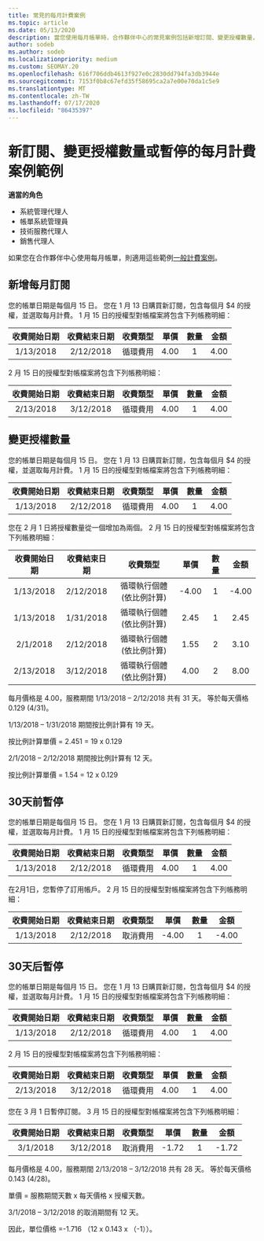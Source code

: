 ```yaml
---
title: 常見的每月計費案例
ms.topic: article
ms.date: 05/13/2020
description: 當您使用每月帳單時，合作夥伴中心的常見案例包括新增訂閱、變更授權數量，以及暫停訂閱。
author: sodeb
ms.author: sodeb
ms.localizationpriority: medium
ms.custom: SEOMAY.20
ms.openlocfilehash: 616f706ddb4613f927e0c2830dd794fa3db3944e
ms.sourcegitcommit: 7153f0b8c67efd35f58695ca2a7e00e70da1c5e9
ms.translationtype: MT
ms.contentlocale: zh-TW
ms.lasthandoff: 07/17/2020
ms.locfileid: "86435397"
---
```

# <a name="sample-monthly-billing-scenarios-for-new-subscriptions-changing-license-amounts-or-suspensions"></a>新訂閱、變更授權數量或暫停的每月計費案例範例

**適當的角色**

- 系統管理代理人
- 帳單系統管理員
- 技術服務代理人
- 銷售代理人

如果您在合作夥伴中心使用每月帳單，則適用這些範例[一般計費案例](common-billing-scenarios.md)。

## <a name="new-monthly-subscription"></a>新增每月訂閱

您的帳單日期是每個月 15 日。 您在 1 月 13 日購買新訂閱，包含每個月 $4 的授權，並選取每月計費。 1 月 15 日的授權型對帳檔案將包含下列帳務明細：

|收費開始日期 |收費結束日期 |收費類型 |單價 |數量 |金額 |
|       :---:      |    :---:       | :---:      |:---:      |:---:    |:---:  |
|1/13/2018         |2/12/2018    |循環費用   |4.00       |1        |4.00 |

2 月 15 日的授權型對帳檔案將包含下列帳務明細：

|收費開始日期 |收費結束日期 |收費類型 |單價 |數量 |金額 |
|       :---:      |    :---:       | :---:      |:---:      |:---:    |:---:  |
|2/13/2018         |3/12/2018    |循環費用   |4.00       |1        |4.00 |

## <a name="change-license-quantity"></a>變更授權數量

您的帳單日期是每個月 15 日。 您在 1 月 13 日購買新訂閱，包含每個月 $4 的授權，並選取每月計費。 1 月 15 日的授權型對帳檔案將包含下列帳務明細：

|收費開始日期 |收費結束日期 |收費類型 |單價 |數量 |金額 |
|       :---:      |    :---:       | :---:      |:---:      |:---:    |:---:  |
|1/13/2018         |2/12/2018    |循環費用   |4.00       |1        |4.00    |

您在 2 月 1 日將授權數量從一個增加為兩個。 2 月 15 日的授權型對帳檔案將包含下列帳務明細：

|收費開始日期 |收費結束日期 |收費類型 |單價 |數量 |金額 |
|       :---:      |    :---:       | :---:      |:---:      |:---:    |:---:  |
| 1/13/2018        |2/12/2018    |循環執行個體 (依比例計算)   |-4.00       |1        |-4.00   |
|1/13/2018         |1/31/2018    | 循環執行個體 (依比例計算)   |2.45       |1        |2.45    |
|2/1/2018         |2/12/2018    | 循環執行個體 (依比例計算)   |1.55       |2        |3.10    |
|2/13/2018         |3/12/2018    | 循環執行個體 (依比例計算)   |4.00       |2        |8.00    |

每月價格是 4.00，服務期間 1/13/2018 – 2/12/2018 共有 31 天。 等於每天價格 0.129 (4/31)。

1/13/2018 – 1/31/2018 期間按比例計算有 19 天。

按比例計算單價 = 2.451 = 19 x 0.129

2/1/2018 – 2/12/2018 期間按比例計算有 12 天。

按比例計算單價 = 1.54 = 12 x 0.129

## <a name="suspend-before-30-days"></a>30天前暫停

您的帳單日期是每個月 15 日。 您在 1 月 13 日購買新訂閱，包含每個月 $4 的授權，並選取每月計費。 1 月 15 日的授權型對帳檔案將包含下列帳務明細：

|收費開始日期 |收費結束日期 |收費類型 |單價 |數量 |金額 |
|       :---:      |    :---:       | :---:      |:---:      |:---:    |:---:  |
|1/13/2018         |2/12/2018    |循環費用   |4.00       |1        |4.00    |

在2月1日，您暫停了訂用帳戶。 2 月 15 日的授權型對帳檔案將包含下列帳務明細：

|收費開始日期 |收費結束日期 |收費類型 |單價 |數量 |金額 |
|       :---:      |    :---:       | :---:      |:---:      |:---:    |:---:  |
1/13/2018|2/12/2018|取消費用|-4.00|1|-4.00

## <a name="suspend-after-30-days"></a>30天后暫停

您的帳單日期是每個月 15 日。 您在 1 月 13 日購買新訂閱，包含每個月 $4 的授權，並選取每月計費。 1 月 15 日的授權型對帳檔案將包含下列帳務明細：

|收費開始日期 |收費結束日期 |收費類型 |單價 |數量 |金額 |
|       :---:      |    :---:       | :---:      |:---:      |:---:    |:---:  |
1/13/2018|2/12/2018|循環費用|4.00|1|4.00

2 月 15 日的授權型對帳檔案將包含下列帳務明細：

|收費開始日期 |收費結束日期 |收費類型 |單價 |數量 |金額 |
|       :---:      |    :---:       | :---:      |:---:      |:---:    |:---:  |
2/13/2018|3/12/2018|循環費用|4.00|1|4.00

您在 3 月 1 日暫停訂閱。 3 月 15 日的授權型對帳檔案將包含下列帳務明細：

|收費開始日期 |收費結束日期 |收費類型 |單價 |數量 |金額 |
|       :---:      |    :---:       | :---:      |:---:      |:---:    |:---:  |
3/1/2018|3/12/2018|取消費用|-1.72|1|-1.72

每月價格是 4.00，服務期間 2/13/2018 – 3/12/2018 共有 28 天。 等於每天價格 0.143 (4/28)。

單價 = 服務期間天數 x 每天價格 x 授權天數。

3/1/2018 – 3/12/2018 的取消期間有 12 天。

因此，單位價格 =-1.716 （12 x 0.143 x （-1））。
